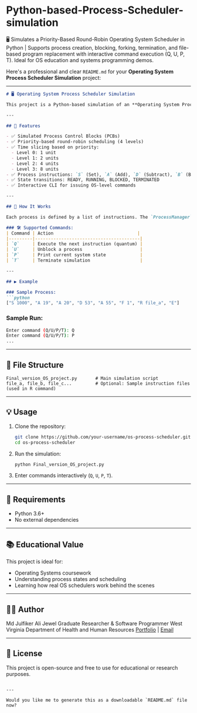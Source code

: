 # Python-based-Process-Scheduler-simulation
🖥️ Simulates a Priority-Based Round-Robin Operating System Scheduler in Python | Supports process creation, blocking, forking, termination, and file-based program replacement with interactive command execution (Q, U, P, T). Ideal for OS education and systems programming demos.


Here's a professional and clear `README.md` for your **Operating System Process Scheduler Simulation** project:

---

````markdown
# 🖥️ Operating System Process Scheduler Simulation

This project is a Python-based simulation of an **Operating System Process Scheduler** designed to mimic core concepts of process management in a multitasking OS. It demonstrates process creation, scheduling, blocking, termination, and context switching using priority-based round-robin scheduling.

---

## 📂 Features

- ✅ Simulated Process Control Blocks (PCBs)
- ✅ Priority-based round-robin scheduling (4 levels)
- ✅ Time slicing based on priority:
  - Level 0: 1 unit
  - Level 1: 2 units
  - Level 2: 4 units
  - Level 3: 8 units
- ✅ Process instructions: `S` (Set), `A` (Add), `D` (Subtract), `B` (Block), `E` (Exit), `F` (Fork), `R` (Replace program)
- ✅ State transitions: READY, RUNNING, BLOCKED, TERMINATED
- ✅ Interactive CLI for issuing OS-level commands

---

## 🚀 How It Works

Each process is defined by a list of instructions. The `ProcessManager` handles process execution, scheduling, and transitions based on commands:

### 🛠 Supported Commands:
| Command | Action                                |
|---------|----------------------------------------|
| `Q`     | Execute the next instruction (quantum) |
| `U`     | Unblock a process                      |
| `P`     | Print current system state             |
| `T`     | Terminate simulation                   |

---

## ▶️ Example

### Sample Process:
```python
["S 1000", "A 19", "A 20", "D 53", "A 55", "F 1", "R file_a", "E"]
````

### Sample Run:

```bash
Enter command (Q/U/P/T): Q
Enter command (Q/U/P/T): P
...
```

---

## 📁 File Structure

```
Final_version_OS_project.py       # Main simulation script
file_a, file_b, file_c...         # Optional: Sample instruction files (used in R command)
```

---

## 💡 Usage

1. Clone the repository:

   ```bash
   git clone https://github.com/your-username/os-process-scheduler.git
   cd os-process-scheduler
   ```

2. Run the simulation:

   ```bash
   python Final_version_OS_project.py
   ```

3. Enter commands interactively (`Q`, `U`, `P`, `T`).

---

## 📌 Requirements

* Python 3.6+
* No external dependencies

---

## 📚 Educational Value

This project is ideal for:

* Operating Systems coursework
* Understanding process states and scheduling
* Learning how real OS schedulers work behind the scenes

---

## 👨‍💻 Author

Md Julfiker Ali Jewel
Graduate Researcher & Software Programmer
West Virginia Department of Health and Human Resources
[Portfolio](https://mdjulfikeralijewel.com) | [Email](mailto:jewelsheikh2013@gmail.com)

---

## 📜 License

This project is open-source and free to use for educational or research purposes.

```

---

Would you like me to generate this as a downloadable `README.md` file now?
```

